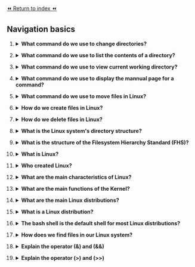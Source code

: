 [⏪ Return to index ⏪](./README.md)

## Navigation basics

1. <details>
    <Summary><strong>What command do we use to change directories?</strong></Summary>

    ###
    ```console
    cd /path/to/directory
    ```
</details>

2. <details>
    <Summary><strong>What command do we use to list the contents of a directory?</strong></Summary>

    ###
    ```console 
    ls
    ```
</details>

3. <details>
    <Summary><strong>What command do we use to view current working directory?</strong></Summary>

    ###
    ```console 
    pwd
    ```
</details>

4. <details>
    <Summary><strong>What command do we use to display the mannual page for a command?</strong></Summary>

    ###
    ```console 
    man ls
    ```
</details>

5. <details>
    <Summary><strong>What command do we use to move files in Linux?</strong></Summary>

    ###
    ```console 
    mv [options] source destination
    ```
    - **source**: Is the directory you want to move
    - **destination**: Is where you want to move your source file
    - You can use this command without the [options] part

    ###
    > 💡 You can use it also to rename files for example `mv file.txt file2.txt` this gonna change the name of file.txt.
</details>

6. <details>
    <Summary><strong>How do we create files in Linux?</strong></Summary>

    ###
    ```console 
    # This command creates new file only

    touch newfile.txt
    ```

    ```console 
    # This command creates the file but first you need to write its content and escape with Ctrl + C

    cat > newfile.txt
    ```

    ```console 
    # This command creates the file and it need a string argument to redirect the output to the new file3.txt

    echo "This is the file name: file3" > file3.txt
    ```

    > 💡 The command echo itself only shows the string on console `echo "This is a file"`
</details>

7. <details>
    <Summary><strong>How do we delete files in Linux?</strong></Summary>

    ###
    ```console 
    # This command deletes the file named example.txt

    rm example.txt
    ```

    ```console 
    # This command deletes and ask for confirmation

    rm -i [filename]
    ```

    ```console 
    # This command removes an empty directory
    
    rmdir [directory] 
    ```
</details>

8. <details>
    <Summary><strong>What is the Linux system's directory structure?</strong></Summary>
    
    ###
    - Also known as the Filesystem Hierarchy Standard (FHS), is a defined tree structure that helps to prevent files from being scattered all over the system and organize them in a logical and easy-to-navigate manner.
</details>

9. <details>
    <Summary><strong>What is the structure of the Filesystem Hierarchy Standard (FHS)?</strong></Summary>

    ###
    - **/:** Root directory, the top level of the file system.
    - **/home:** User home directories.
    - **/bin:** Essential binary executables.
    - **/sbin:** System administration binaries.
    - **/etc:** Configuration files.
    - **/var:** Variable data (logs, spool files).
    - **/usr:** User programs and data.
    - **/lib:** Shared libraries.
    - **/tmp:** Temporary files.

    ###
    > [Overview of File System Hierarchy Standard](https://docs.redhat.com/en/documentation/red_hat_enterprise_linux/4/html/reference_guide/s1-filesystem-fhs#s3-filesystem-var)
</details>

10. <details>
    <Summary><strong>What is Linux?</strong></Summary>

    ###
    - Linux is an open-source operating system kernel that serves as the foundation for a wide range of operating systems.
</details>

11. <details>
    <Summary><strong>Who created Linux?</strong></Summary>

    ###
    - It was developed by Linus Torvalds in 1991.
</details>

12. <details>
    <Summary><strong>What are the main characteristics of Linux?</strong></Summary>

    ###
    - Open-source
    - Reliable
    - Multitasking and multiuser
    - Security
    - Portability
    - Its Command-Line Interface (CLI)
</details>

13. <details>
    <Summary><strong>What are the main functions of the Kernel?</strong></Summary>

    ###
    - **Process management:** it initiates, schedules, and terminates processes.
    - **Memory management:** it allocates and deallocates memory space for processes as well as implementing virtual memory.
    - Facilitates communication between hardware components and the OS.
    - Manages file permission and access control.
</details>

14. <details>
    <Summary><strong>What are the main Linux distributions?</strong></Summary>

    ###
    - **Ubuntu:** It's an excellent choice for beginners because of its user-friendly interface.
    - **Fedora:** The best fit for those people who are looking for the latest features and are security-conscious users
    - **Debian:** Best for servers and critical systems. Its package management system simplifies the software installation process.
    - **Arch Linux:** Known for its customization that allows the users to build their way up. Provides continuous updates with no need to reinstall apps again.

    ###
    ![Linux distributions](https://media.licdn.com/dms/image/D4D12AQG2sEF6uE_3aA/article-inline_image-shrink_1500_2232/0/1707854756486?e=1728518400&v=beta&t=cMVXHyMAanwymZZRxVeAyVdvHKpTcHFgEr8VVeXARug)
</details>

15. <details>
    <Summary><strong>What is a Linux distribution?</strong></Summary>

    ###
    - It is a complete set of packages that provide the users with a ready-to-use operating system (kernel, libraries, etc.)
</details>

16. <details>
    <Summary><strong>The bash shell is the default shell for most Linux distributions?</strong></Summary>

    ###
    - True
    - Because of its powerful scripting capabilities, extensive features, and compatibility with the Bourne shell (sh).
</details>

17. <details>
    <Summary><strong>How does we find files in our Linux system?</strong></Summary>

    ###
    ```
    # To find a directory and everything inside 
    find DIRECTORY_NAME

    # To find a specific file
    find -name FILE_NAME

    # To find files with a specific extension
    # Here we use a wildcard *
    find -name *.txt
    ```
</details>

18. <details>
    <Summary><strong>Explain the operator (&) and (&&)</strong></Summary>

    ###
    - `&`: Is used to run a command in the background, allowing you to continue using the terminal while the command is still executing. 
        - Example `sleep 10 &`
    - `&&`: we use it to run many commands at the same time but the command2 only gonna run if command 1 is successful. 
        - Example: `sudo apt update && sudo apt upgrade`
</details>

19. <details>
    <Summary><strong>Explain the operator (>) and (>>)</strong></Summary>

    ###
    - `>`: This operator allow us to take the output from a command we run and send that output to somewhere else.
        - Like the `echo` command that we use to create a file
    - `>>`: Is the same as `>` but with this command we redirect our output at the end of the file
        - If we use only `>` it will overwrite our file   
</details>